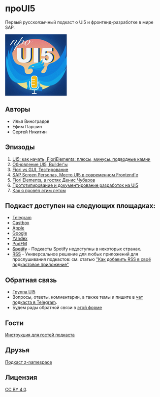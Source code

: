 # проUI5

Первый русскоязычный подкаст о UI5 и фронтенд-разработке в мире SAP.

![Project Logo](/logo_200x200.png)

## Авторы

 - Илья Виноградов
 - Ефим Паршин
 - Сергей Никитин

## Эпизоды

1. [UI5: как начать, FioriElements: плюсы, минусы, подводные камни](./episodes/01.md)
2. [Обновление UI5, Builder'ы](./episodes/02.md)
3. [Fiori vs GUI, Тестирование](./episodes/03.md)
4. [SAP Screen Personas, Место UI5 в современном Frontend'е](./episodes/04.md)
5. [Fiori Elements, в гостях Денис Чубаров](./episodes/05.md)
6. [Прототипирование и документирование разработок на UI5](./episodes/06.md)
7. [Как я провёл этим летом](./episodes/07.md)

## Подкаст доступен на следующих площадках:

- [Telegram](https://t.me/proui5_chan)
- [Castbox](https://castbox.fm/channel/id3284055)
- [Apple](https://podcasts.apple.com/ru/podcast/%D0%BF%D1%80%D0%BEui5/id1531586151)
- [Google](https://podcasts.google.com/feed/aHR0cDovL3Jzcy5jYXN0Ym94LmZtL2V2ZXJlc3QvMWJjYzI5ZjdjYTkwNDI4Yzg3NmUzZDc1NTAwMTg0YzEueG1s)
- [Yandex](https://music.yandex.ru/album/12115451)
- [PodFM](https://podfm.ru/podcasts/proui5/)
- [~~Spotify~~](https://open.spotify.com/show/0MJMK5BLmCjNSAcnPy4GMS) - Подкасты Spotify недоступны в некоторых странах.
- [RSS](http://rss.castbox.fm/everest/1bcc29f7ca90428c876e3d75500184c1.xml) - Универсальное решение для любых приложений для прослушивания подкастов: см. статью ["Как добавить RSS в своё подкастовое приложение"](https://medium.com/@joshmuccio/how-to-manually-add-a-rss-feed-to-your-podcast-app-on-desktop-ios-android-478d197a3770)

## Обратная связь

- [Группа UI5](https://t.me/ui5_js)
- Вопросы, ответы, комментарии, а также темы и пишите в [чат подкаста в Telegram](https://t.me/proui5).
- Будем рады обратной связи в [этой форме](https://forms.gle/frE28dU6r85rddNY6)

## Гости

[Инструкция для гостей подкаста](./guide.md)

## Друзья

[Подкаст z-namespace](https://ilyakaznacheev.github.io/z-namespace/)

## Лицензия

[CC BY 4.0](https://creativecommons.org/licenses/by/4.0/).
